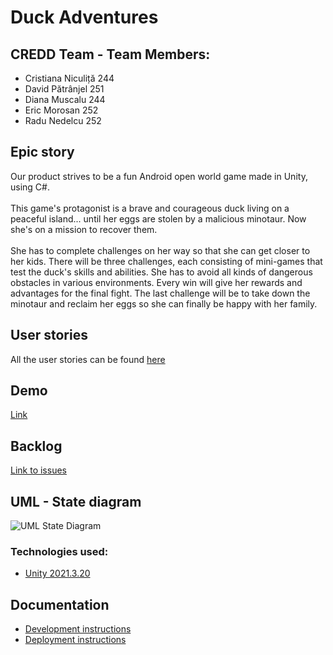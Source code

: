 # Duck Adventures

## CREDD Team - Team Members:
  - Cristiana Niculiță 244
  - David Pătrânjel 251
  - Diana Muscalu 244
  - Eric Morosan 252
  - Radu Nedelcu 252

## Epic story 
Our product strives to be a fun Android open world game made in Unity, using C#.<br><br>
This game's protagonist is a brave and courageous duck living on a peaceful island... until her eggs are stolen by a malicious minotaur. Now she's on a mission to recover them. <br><br>
She has to complete challenges on her way so that she can get closer to her kids. There will be three challenges, each consisting of mini-games that test the duck's skills and abilities. She has to avoid all kinds of dangerous obstacles in various environments. Every win will give her rewards and advantages for the final fight. The last challenge will be to take down the minotaur and reclaim her eggs so she can finally be happy with her family.<br>

## User stories
All the user stories can be found <a href= "https://docs.google.com/document/d/14tJP0gNIF_5omeCq1ew0LJXtfl_ptIw9ow7JRYmxjmw/edit?usp=sharing" > here </a>

## Demo
<a href= "https://drive.google.com/drive/folders/1YJ_bbnfNTG1WrFaM2RlyfEvjBGBThloZ?usp=sharing" > Link </a>

## Backlog
<a href= "https://github.com/Pepi100/Duck-Adventures/issues?q=" > Link to issues  </a>

## UML - State diagram

<img src="./gallery/uml.jpeg" alt="UML State Diagram" />



### Technologies used:

- [Unity 2021.3.20](https://unity.com/releases/editor/whats-new/2021.3.20)


## Documentation

- [Development instructions](CONTRIBUTING.md)
- [Deployment instructions](DEPLOYMENT.md)
